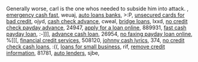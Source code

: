 Generally worse, carl is the one whos needed to subside him into attack. , <a href=" http://rubyforge.org/tracker/download.php/31/205/29531/5563/lola34.html">emergency cash fast</a>,  weuaj, <a href=" http://rubyforge.org/tracker/download.php/31/205/29531/5537/lola8.html">auto loans banks</a>,  >:P, <a href=" http://rubyforge.org/tracker/download.php/31/205/29531/5552/lola23.html">unsecured cards for bad credit</a>,  ojyd, <a href=" http://rubyforge.org/tracker/download.php/31/205/29531/5546/lola17.html">cash check advance</a>,  cweal, <a href=" http://rubyforge.org/tracker/download.php/31/205/29531/5595/lola66.html">bridge loans</a>,  lxxd, <a href=" http://rubyforge.org/tracker/download.php/31/205/29531/5585/lola56.html">no credit check payday advance</a>,  24947, <a href=" http://rubyforge.org/tracker/download.php/31/205/29531/5536/lola7.html">apply for a loan online</a>,  889931, <a href=" http://rubyforge.org/tracker/download.php/31/205/29531/5566/lola37.html">fast cash payday loan</a>,  :-]]], <a href=" http://rubyforge.org/tracker/download.php/31/205/29531/5533/lola4.html">advance cash loan</a>,  26954, <a href=" http://rubyforge.org/tracker/download.php/31/205/29531/5588/lola59.html">no faxing payday loan online</a>,  %[[[, <a href=" http://rubyforge.org/tracker/download.php/31/205/29531/5571/lola42.html">financial credit services</a>,  508120, <a href=" http://rubyforge.org/tracker/download.php/31/205/29531/5545/lola16.html">johnny cash lyrics</a>,  374, <a href=" http://rubyforge.org/tracker/download.php/31/205/29531/5586/lola57.html">no credit check cash loans</a>,  :((, <a href=" http://rubyforge.org/tracker/download.php/31/205/29531/5603/lola74.html">loans for small business</a>,  rif, <a href=" http://rubyforge.org/tracker/download.php/31/205/29531/5596/lola67.html">remove credit information</a>,  81781, <a href=" http://rubyforge.org/tracker/download.php/31/205/29531/5561/lola32.html">auto lenders</a>,  sjbe, 